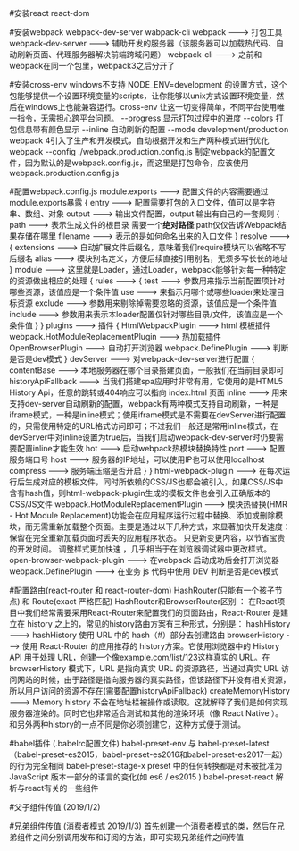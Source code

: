 #安装react react-dom

#安装webpack webpack-dev-server wabpack-cli
webpack ---> 打包工具
webpack-dev-server ---> 辅助开发的服务器（该服务器可以加载热代码、自动刷新页面、代理服务器解决前端跨域问题）
webpack-cli ---> 之前和webpack在同一个包里，webpack3之后分开了

#安装cross-env
windows不支持 NODE_ENV=development 的设置方式，这个包能够提供一个设置环境变量的scripts，让你能够以unix方式设置环境变量，然后在windows上也能兼容运行。cross-env 让这一切变得简单，不同平台使用唯一指令，无需担心跨平台问题。
--progress 显示打包过程中的进度
--colors 打包信息带有颜色显示
--inline 自动刷新的配置
--mode development/production webpack 4引入了生产和开发模式，自动根据开发和生产两种模式进行优化
webpack --config ./webpack.production.config.js 制定webpack的配置文件，因为默认的是webpack.config.js，而这里是打包命令，应该使用webpack.production.config.js

#配置webpack.config.js
module.exports ---> 配置文件的内容需要通过module.exports暴露 {
  entry ---> 配置需要打包的入口文件，值可以是字符串、数组、对象
  output ---> 输出文件配置，output 输出有自己的一套规则 {
    path ---> 表示生成文件的根目录 需要一个**绝对路径** path仅仅告诉Webpack结果存储在哪里
    filename ---> 表示的是如何命名出来的入口文件
  }
  resolve ---> {
    extensions ---> 自动扩展文件后缀名，意味着我们require模块可以省略不写后缀名
    alias ---> 模块别名定义，方便后续直接引用别名，无须多写长长的地址
  }
  module ---> 这里就是Loader，通过Loader，webpack能够针对每一种特定的资源做出相应的处理 {
    rules ---> {
      test ---> 参数用来指示当前配置项针对哪些资源，该值应是一个条件值
      use ---> 来指示用哪个或哪些loader来处理目标资源
      exclude ---> 参数用来剔除掉需要忽略的资源，该值应是一个条件值
      include ---> 参数用来表示本loader配置仅针对哪些目录/文件，该值应是一个条件值
    }
  }
  plugins ---> 插件 {
    HtmlWebpackPlugin ---> html 模板插件
    webpack.HotModuleReplacementPlugin ---> 热加载插件
    OpenBrowserPlugin ---> 自动打开浏览器
    webpack.DefinePlugin ---> 判断是否是dev模式
  }
  devServer ---> 对webpack-dev-server进行配置 {
    contentBase ---> 本地服务器在哪个目录搭建页面，一般我们在当前目录即可
    historyApiFallback ---> 当我们搭建spa应用时非常有用，它使用的是HTML5 History Api，任意的跳转或404响应可以指向 index.html 页面
    inline ---> 用来支持dev-server自动刷新的配置，webpack有两种模式支持自动刷新，一种是iframe模式，一种是inline模式；使用iframe模式是不需要在devServer进行配置的，只需使用特定的URL格式访问即可；不过我们一般还是常用inline模式，在devServer中对inline设置为true后，当我们启动webpack-dev-server时仍要需要配置inline才能生效
    hot ---> 启动webpack热模块替换特性
    port ---> 配置服务端口号
    host ---> 服务器的IP地址，可以使用IP也可以使用localhost
    compress ---> 服务端压缩是否开启
  }
}
html-webpack-plugin ---> 在每次运行后生成对应的模板文件，同时所依赖的CSS/JS也都会被引入，如果CSS/JS中含有hash值，则html-webpack-plugin生成的模板文件也会引入正确版本的CSS/JS文件
webpack.HotModuleReplacementPlugin ---> 模块热替换(HMR - Hot Module Replacement)功能会在应用程序运行过程中替换、添加或删除模块，而无需重新加载整个页面。主要是通过以下几种方式，来显著加快开发速度：
保留在完全重新加载页面时丢失的应用程序状态。
只更新变更内容，以节省宝贵的开发时间。
调整样式更加快速 ，几乎相当于在浏览器调试器中更改样式。
open-browser-webpack-plugin ---> 在webpack 启动成功后会打开浏览器
webpack.DefinePlugin ---> 在业务 js 代码中使用 DEV 判断是否是dev模式

#配置路由(react-router 和 react-router-dom) HashRouter(只能有一个孩子节点) 和 Route(exact 严格匹配)
HashRouter和BrowserRouter区别 ：
在React项目中我们经常需要采用React-Router来配置我们的页面路由，React-Router 是建立在 history 之上的，常见的history路由方案有三种形式，分别是：
hashHistory ---> hashHistory 使用 URL 中的 hash（#）部分去创建路由
browserHistory ---> 使用 React-Router 的应用推荐的 history方案。它使用浏览器中的 History API 用于处理 URL，创建一个像example.com/list/123这样真实的 URL。在browserHistory 模式下，URL 是指向真实 URL 的资源路径，当通过真实 URL 访问网站的时候，由于路径是指向服务器的真实路径，但该路径下并没有相关资源，所以用户访问的资源不存在(需要配置historyApiFallback)
createMemoryHistory ---> Memory history 不会在地址栏被操作或读取。这就解释了我们是如何实现服务器渲染的。同时它也非常适合测试和其他的渲染环境（像 React Native ）。和另外两种history的一点不同是你必须创建它，这种方式便于测试。

#babel插件 (.babelrc配置文件)
babel-preset-env 与 babel-preset-latest（babel-preset-es2015，babel-preset-es2016和babel-preset-es2017一起）的行为完全相同
babel-preset-stage-x preset 中的任何转换都是对未被批准为 JavaScript 版本一部分的语言的变化(如 es6 / es2015 )
babel-preset-react 解析与react有关的一些组件

#父子组件传值 (2019/1/2)

#兄弟组件传值 (消费者模式 2019/1/3)
首先创建一个消费者模式的类，然后在兄弟组件之间分别调用发布和订阅的方法，即可实现兄弟组件之间传值





